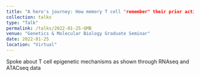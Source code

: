 ```yaml
---
title: "A hero's journey: How memory T cell "remember" their prior activations and take on specialized subset roles"
collection: talks
type: "Talk"
permalink: /talks/2022-01-25-GMB
venue: "Genetics & Molecular Biology Graduate Seminar"
date: 2022-01-25
location: "Virtual"
---
```


Spoke about T cell epigenetic mechanisms as shown through RNAseq and ATACseq data
